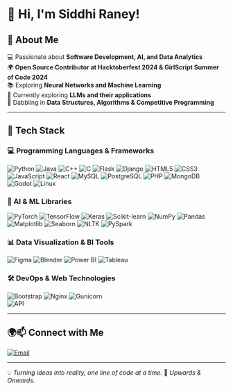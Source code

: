 # 👋 Hi, I'm Siddhi Raney!  

## 🚀 About Me  
💻 Passionate about **Software Development, AI, and Data Analytics**   
🌍 **Open Source Contributor at Hacktoberfest 2024 & GirlScript Summer of Code 2024**  
📚 Exploring **Neural Networks and Machine Learning**  
🤖 Currently exploring **LLMs and their applications**  
🎯 Dabbling in **Data Structures, Algorithms & Competitive Programming**  

---

## 🚀 Tech Stack  

### **💻 Programming Languages & Frameworks**  
![Python](https://img.shields.io/badge/-Python-3776AB?style=flat-square&logo=Python&logoColor=white) 
![Java](https://img.shields.io/badge/-Java-007396?style=flat-square&logo=Java&logoColor=white) 
![C++](https://img.shields.io/badge/-C++-00599C?style=flat-square&logo=C%2B%2B&logoColor=white) 
![C](https://img.shields.io/badge/-C-A8B9CC?style=flat-square&logo=C&logoColor=black) 
![Flask](https://img.shields.io/badge/-Flask-000000?style=flat-square&logo=Flask&logoColor=white) 
![Django](https://img.shields.io/badge/-Django-092E20?style=flat-square&logo=Django&logoColor=white) 
![HTML5](https://img.shields.io/badge/-HTML5-E34F26?style=flat-square&logo=HTML5&logoColor=white) 
![CSS3](https://img.shields.io/badge/-CSS3-1572B6?style=flat-square&logo=CSS3&logoColor=white) 
![JavaScript](https://img.shields.io/badge/-JavaScript-F7DF1E?style=flat-square&logo=JavaScript&logoColor=black) 
![React](https://img.shields.io/badge/-React-61DAFB?style=flat-square&logo=React&logoColor=black) 
![MySQL](https://img.shields.io/badge/-MySQL-4479A1?style=flat-square&logo=MySQL&logoColor=white) 
![PostgreSQL](https://img.shields.io/badge/-PostgreSQL-336791?style=flat-square&logo=PostgreSQL&logoColor=white) 
![PHP](https://img.shields.io/badge/-PHP-777BB4?style=flat-square&logo=PHP&logoColor=white) 
![MongoDB](https://img.shields.io/badge/-MongoDB-47A248?style=flat-square&logo=MongoDB&logoColor=white) 
![Godot](https://img.shields.io/badge/-Godot-478CBF?style=flat-square&logo=Godot%20Engine&logoColor=white) 
![Linux](https://img.shields.io/badge/-Linux-FCC624?style=flat-square&logo=Linux&logoColor=black)  

### **🧠 AI & ML Libraries**  
![PyTorch](https://img.shields.io/badge/-PyTorch-EE4C2C?style=flat-square&logo=PyTorch&logoColor=white) 
![TensorFlow](https://img.shields.io/badge/-TensorFlow-FF6F00?style=flat-square&logo=TensorFlow&logoColor=white) 
![Keras](https://img.shields.io/badge/-Keras-D00000?style=flat-square&logo=Keras&logoColor=white) 
![Scikit-learn](https://img.shields.io/badge/-Scikit%20Learn-F7931E?style=flat-square&logo=scikit-learn&logoColor=white) 
![NumPy](https://img.shields.io/badge/-NumPy-013243?style=flat-square&logo=NumPy&logoColor=white) 
![Pandas](https://img.shields.io/badge/-Pandas-150458?style=flat-square&logo=Pandas&logoColor=white) 
![Matplotlib](https://img.shields.io/badge/-Matplotlib-8B008B?style=flat-square&logo=Matplotlib&logoColor=white) 
![Seaborn](https://img.shields.io/badge/-Seaborn-FF6F61?style=flat-square&logo=Seaborn&logoColor=white) 
![NLTK](https://img.shields.io/badge/-NLTK-008080?style=flat-square&logo=Python&logoColor=white) 
![PySpark](https://img.shields.io/badge/-PySpark-E25A1C?style=flat-square&logo=Apache%20Spark&logoColor=white)  

### **📊 Data Visualization & BI Tools**  
![Figma](https://img.shields.io/badge/-Figma-F24E1E?style=flat-square&logo=Figma&logoColor=white) 
![Blender](https://img.shields.io/badge/-Blender-F5792A?style=flat-square&logo=Blender&logoColor=white) 
![Power BI](https://img.shields.io/badge/-Power%20BI-F2C811?style=flat-square&logo=Power%20BI&logoColor=black) 
![Tableau](https://img.shields.io/badge/-Tableau-E97627?style=flat-square&logo=Tableau&logoColor=white)  

### **🛠 DevOps & Web Technologies**  
![Bootstrap](https://img.shields.io/badge/-Bootstrap-7952B3?style=flat-square&logo=Bootstrap&logoColor=white) 
![Nginx](https://img.shields.io/badge/-Nginx-009639?style=flat-square&logo=Nginx&logoColor=white) 
![Gunicorn](https://img.shields.io/badge/-Gunicorn-499848?style=flat-square&logo=Gunicorn&logoColor=white)  
![API](https://img.shields.io/badge/-API-FF4500?style=flat-square&logo=API&logoColor=white)  

---

## 🌍📫 Connect with Me  

[![Email](https://img.shields.io/badge/-Email-D14836?style=for-the-badge&logo=Gmail&logoColor=white)](mailto:siddhiraney.sr@gmail.com)  

---

💡 *Turning ideas into reality, one line of code at a time.* 
🚀 *Upwards & Onwards.* 

